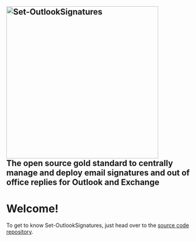 ## **<a href="https://github.com/Set-OutlookSignatures/Set-OutlookSignatures" target="_blank"><img src="https://github.com/Set-OutlookSignatures/Set-OutlookSignatures/blob/main/src_Set-OutlookSignatures/logo/Set-OutlookSignatures%20Logo.png" width="400" title="Set-OutlookSignatures" alt="Set-OutlookSignatures"></a>**<br>The open source gold standard to centrally manage and deploy email signatures and out of office replies for Outlook and Exchange

# Welcome!
To get to know Set-OutlookSignatures, just head over to the [source code repository](https://github.com/Set-OutlookSignatures/Set-OutlookSignatures).
